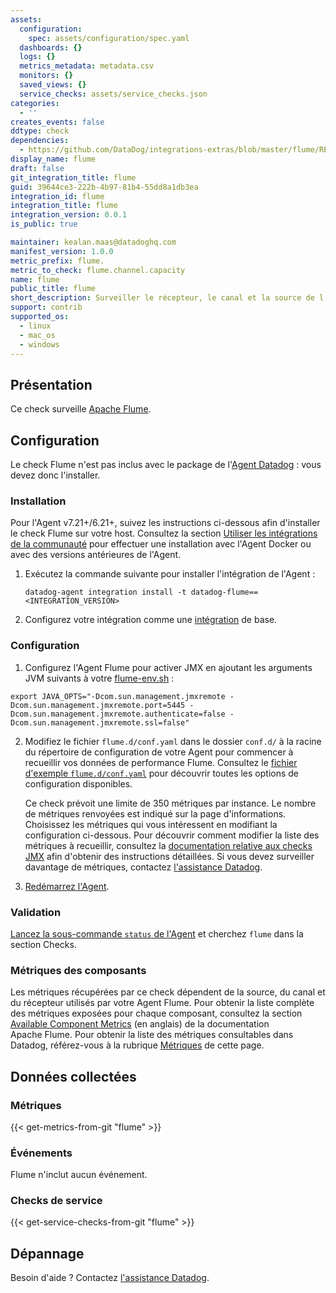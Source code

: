 ```yaml
---
assets:
  configuration:
    spec: assets/configuration/spec.yaml
  dashboards: {}
  logs: {}
  metrics_metadata: metadata.csv
  monitors: {}
  saved_views: {}
  service_checks: assets/service_checks.json
categories:
  - ''
creates_events: false
ddtype: check
dependencies:
  - https://github.com/DataDog/integrations-extras/blob/master/flume/README.md
display_name: flume
draft: false
git_integration_title: flume
guid: 39644ce3-222b-4b97-81b4-55dd8a1db3ea
integration_id: flume
integration_title: flume
integration_version: 0.0.1
is_public: true

maintainer: kealan.maas@datadoghq.com
manifest_version: 1.0.0
metric_prefix: flume.
metric_to_check: flume.channel.capacity
name: flume
public_title: flume
short_description: Surveiller le récepteur, le canal et la source de l'Agent Apache Flume
support: contrib
supported_os:
  - linux
  - mac_os
  - windows
---
```

## Présentation

Ce check surveille [Apache Flume][1].

## Configuration

Le check Flume n'est pas inclus avec le package de l'[Agent Datadog][2] : vous devez donc l'installer.

### Installation

Pour l'Agent v7.21+/6.21+, suivez les instructions ci-dessous afin d'installer le check Flume sur votre host. Consultez la section [Utiliser les intégrations de la communauté][3] pour effectuer une installation avec l'Agent Docker ou avec des versions antérieures de l'Agent.

1. Exécutez la commande suivante pour installer l'intégration de l'Agent :

   ```shell
   datadog-agent integration install -t datadog-flume==<INTEGRATION_VERSION>
   ```

2. Configurez votre intégration comme une [intégration][4] de base.

### Configuration

1. Configurez l'Agent Flume pour activer JMX en ajoutant les arguments JVM suivants à votre [flume-env.sh][5] :

```
export JAVA_OPTS="-Dcom.sun.management.jmxremote -Dcom.sun.management.jmxremote.port=5445 -Dcom.sun.management.jmxremote.authenticate=false -Dcom.sun.management.jmxremote.ssl=false"

```

2. Modifiez le fichier `flume.d/conf.yaml` dans le dossier `conf.d/` à la racine du
   répertoire de configuration de votre Agent pour commencer à recueillir vos données de performance Flume.
   Consultez le [fichier d'exemple `flume.d/conf.yaml`][6] pour découvrir toutes les options de configuration disponibles.

   Ce check prévoit une limite de 350 métriques par instance. Le nombre de métriques renvoyées est indiqué sur la page d'informations.
   Choisissez les métriques qui vous intéressent en modifiant la configuration ci-dessous.
   Pour découvrir comment modifier la liste des métriques à recueillir, consultez la [documentation relative aux checks JMX][7] afin d'obtenir des instructions détaillées.
   Si vous devez surveiller davantage de métriques, contactez [l'assistance Datadog][8].

3. [Redémarrez l'Agent][9].

### Validation

[Lancez la sous-commande `status` de l'Agent][10] et cherchez `flume` dans la section Checks.

### Métriques des composants

Les métriques récupérées par ce check dépendent de la source, du canal et du récepteur utilisés par votre Agent Flume. Pour obtenir la liste complète des métriques exposées pour chaque composant, consultez la section [Available Component Metrics][9] (en anglais) de la documentation Apache Flume. Pour obtenir la liste des métriques consultables dans Datadog, référez-vous à la rubrique [Métriques](#metriques) de cette page.

## Données collectées

### Métriques
{{< get-metrics-from-git "flume" >}}


### Événements

Flume n'inclut aucun événement.

### Checks de service
{{< get-service-checks-from-git "flume" >}}


## Dépannage

Besoin d'aide ? Contactez [l'assistance Datadog][8].


[1]: https://flume.apache.org/
[2]: https://app.datadoghq.com/account/settings#agent
[3]: https://docs.datadoghq.com/fr/agent/guide/use-community-integrations/
[4]: https://docs.datadoghq.com/fr/getting_started/integrations/
[5]: https://flume.apache.org/FlumeUserGuide.html#jmx-reporting
[6]: https://github.com/DataDog/integrations-extras/blob/master/flume/datadog_checks/flume/data/conf.yaml.example
[7]: https://docs.datadoghq.com/fr/integrations/java/
[8]: https://docs.datadoghq.com/fr/help/
[9]: https://docs.datadoghq.com/fr/agent/guide/agent-commands/#start-stop-and-restart-the-agent
[10]: https://docs.datadoghq.com/fr/agent/guide/agent-commands/#agent-status-and-information
[11]: https://github.com/DataDog/integrations-extras/blob/master/flume/metadata.csv
[12]: https://github.com/DataDog/integrations-extras/blob/master/flume/assets/service_checks.json
